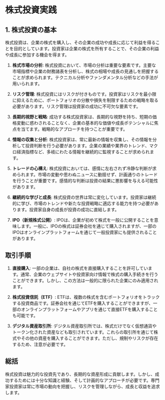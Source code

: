 # 株式投資実践

## 1. 株式投資の基本

株式投資は、企業の株式を購入し、その企業の成功や成長に応じて利益を得ることを目的としています。投資家は企業の株式を所有することで、その企業の利益や成長に参加する機会を得ます。

1. **株式市場の分析**:
株式投資において、市場の分析は重要な要素です。主要な市場指標や企業の財務諸表を分析し、株式の相場や成長の見通しを把握することが求められます。テクニカル分析やファンダメンタル分析などの手法が用いられます。

1. **リスク管理**:
株式投資にはリスクが付きものです。投資家はリスクを最小限に抑えるために、ポートフォリオの分散や損失を制限するための戦略を取る必要があります。リスク管理は投資家の成功に不可欠な要素です。

1. **長期的視野と戦略**:
成功する株式投資家は、長期的な視野を持ち、短期の価格変動に惑わされることなく、企業の基本的な価値や成長ポテンシャルに焦点を当てます。戦略的なアプローチを持つことが重要です。

1. **情報の収集と分析**:
株式投資家は、常に最新の情報を収集し、その情報を分析して投資判断を行う必要があります。企業の業績や業界のトレンド、マクロ経済指標など、多岐にわたる情報を継続的に監視することが求められます。

1. **トレードの心構え**:
株式投資においては、感情に左右されず冷静な判断が求められます。市場の変動や思わぬニュースに動揺せず、計画通りのトレードを行うことが重要です。感情的な判断は投資の結果に悪影響を与える可能性があります。

1. **継続的な学びと成長**:
株式投資の世界は常に変化しています。投資家は継続的に学び、市場のトレンドや新たな投資戦略に適応する能力を持つ必要があります。投資家自身の成長が投資の成功に直結します。

1. **IPO（新規株式公開）**:
IPOは、企業が初めて株式を一般に公開することを意味します。一般に、IPOの株式は証券会社を通じて購入されますが、一部のIPOはオンラインプラットフォームを通じて一般投資家にも提供されることがあります。

## 取引手順

1. **直接購入**:
一部の企業は、自社の株式を直接購入することを許可しています。通常、企業のウェブサイトや投資家向け情報で株式の購入手続きを行うことができます。しかし、この方法は一般的に限られた企業にのみ適用されます。

1. **株式投資信託（ETF）**:
ETFは、複数の株式を含むポートフォリオをトラックする投資商品です。証券会社を通じてETFを購入することができますが、一部のオンラインプラットフォームやアプリを通じて直接ETFを購入することも可能です。

1. **デジタル資産取引所**:
デジタル資産取引所では、株式だけでなく仮想通貨やトークン化された資産なども取引されています。これらの取引所を通じて株式やその他の資産を購入することができます。ただし、規制やリスクが存在するため、注意が必要です。


## 総括

株式投資は魅力的な投資先であり、長期的な資産形成に貢献します。しかし、成功するためには十分な知識と経験、そして計画的なアプローチが必要です。専門家投資家は常に市場の動向を把握し、リスクを管理しながら、成長と収益を追求します。
